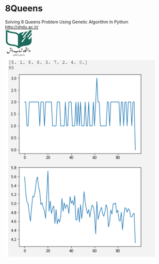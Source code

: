 # 8Queens
Solving 8 Queens Problem Using Genetic Algorithm In Python
<br>
http://shdu.ac.ir/
<br>
![alt text](https://github.com/mohsenf35/8Queens/blob/master/Picture.png)
<br>
![alt text](https://github.com/mohsenf35/8Queens/blob/master/Result.PNG)

